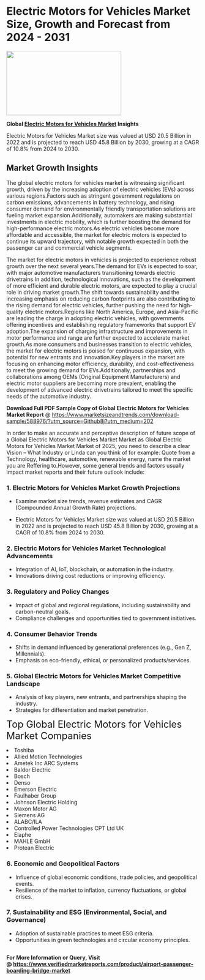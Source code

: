 <H1>Electric Motors for Vehicles Market Size, Growth and Forecast from 2024 - 2031</H1><img class="aligncenter size-medium wp-image-584254" src="https://thirdeyenews.in/wp-content/uploads/2024/09/Global-Market-Research-300x168.jpeg" alt="" width="300" height="168" /><p><strong>Global&nbsp;<a href="https://www.marketsizeandtrends.com/download-sample/588976/?utm_source=Github8j?utm_medium=202">Electric Motors for Vehicles Market</a> Insights</strong></p><p>Electric Motors for Vehicles Market size was valued at USD 20.5 Billion in 2022 and is projected to reach USD 45.8 Billion by 2030, growing at a CAGR of 10.8% from 2024 to 2030.</p><p><h2>Market Growth Insights</h2> <p>The global electric motors for vehicles market is witnessing significant growth, driven by the increasing adoption of electric vehicles (EVs) across various regions.Factors such as stringent government regulations on carbon emissions, advancements in battery technology, and rising consumer demand for environmentally friendly transportation solutions are fueling market expansion.Additionally, automakers are making substantial investments in electric mobility, which is further boosting the demand for high-performance electric motors.As electric vehicles become more affordable and accessible, the market for electric motors is expected to continue its upward trajectory, with notable growth expected in both the passenger car and commercial vehicle segments.</p> <p>The market for electric motors in vehicles is projected to experience robust growth over the next several years.The demand for EVs is expected to soar, with major automotive manufacturers transitioning towards electric drivetrains.In addition, technological innovations, such as the development of more efficient and durable electric motors, are expected to play a crucial role in driving market growth.The shift towards sustainability and the increasing emphasis on reducing carbon footprints are also contributing to the rising demand for electric vehicles, further pushing the need for high-quality electric motors.Regions like North America, Europe, and Asia-Pacific are leading the charge in adopting electric vehicles, with governments offering incentives and establishing regulatory frameworks that support EV adoption.The expansion of charging infrastructure and improvements in motor performance and range are further expected to accelerate market growth.As more consumers and businesses transition to electric vehicles, the market for electric motors is poised for continuous expansion, with potential for new entrants and innovation.Key players in the market are focusing on enhancing motor efficiency, durability, and cost-effectiveness to meet the growing demand for EVs.Additionally, partnerships and collaborations among OEMs (Original Equipment Manufacturers) and electric motor suppliers are becoming more prevalent, enabling the development of advanced electric drivetrains tailored to meet the specific needs of the automotive industry.</p> <p><span class=""><strong>Download Full PDF Sample Copy of Global Electric Motors for Vehicles Market Report</strong> @ <a href="https://www.marketsizeandtrends.com/download-sample/588976/?utm_source=Github8j?utm_medium=202" target="_blank">https://www.marketsizeandtrends.com/download-sample/588976/?utm_source=Github8j?utm_medium=202</a></span></p><p>In order to make an accurate and perceptive description of future scope of a Global&nbsp;Electric Motors for Vehicles Market Market as Global&nbsp;Electric Motors for Vehicles Market Market of 2025, you need to describe a clear Vision &ndash; What Industry or Linda can you think of for example: Quote from a Technology, healthcare, automotive, renewable energy, name the market you are Reffering to.However, some general trends and factors usually impact market reports and their future outlook include:</p><h3>1.&nbsp;<strong>Electric Motors for Vehicles Market Growth Projections</strong></h3><ul><li>Examine market size trends, revenue estimates and CAGR (Compounded Annual Growth Rate) projections.</li><li><p>Electric Motors for Vehicles Market size was valued at USD 20.5 Billion in 2022 and is projected to reach USD 45.8 Billion by 2030, growing at a CAGR of 10.8% from 2024 to 2030.</p></li></ul><h3>2.&nbsp;<strong>Electric Motors for Vehicles Market Technological Advancements</strong></h3><ul><li>Integration of AI, IoT, blockchain, or automation in the industry.</li><li>Innovations driving cost reductions or improving efficiency.</li></ul><h3>3.&nbsp;<strong>Regulatory and Policy Changes</strong></h3><ul><li>Impact of global and regional regulations, including sustainability and carbon-neutral goals.</li><li>Compliance challenges and opportunities tied to government initiatives.</li></ul><h3>4.&nbsp;<strong>Consumer Behavior Trends</strong></h3><ul><li>Shifts in demand influenced by generational preferences (e.g., Gen Z, Millennials).</li><li>Emphasis on eco-friendly, ethical, or personalized products/services.</li></ul><h3>5.&nbsp;<strong>Global Electric Motors for Vehicles Market Competitive Landscape</strong></h3><ul><li>Analysis of key players, new entrants, and partnerships shaping the industry.</li><li>Strategies for differentiation and market penetration.</li></ul><p data-pm-slice="1 1 []"><span style="color: inherit; font-family: inherit; font-size: 25px;">Top Global Electric Motors for Vehicles Market Companies</span></p><div class="" data-test-id=""><p><li>Toshiba</li><li> Allied Motion Technologies</li><li> Ametek Inc ARC Systems</li><li> Baldor Electric</li><li> Bosch</li><li> Denso</li><li> Emerson Electric</li><li> Faulhaber Group</li><li> Johnson Electric Holding</li><li> Maxon Motor AG</li><li> Siemens AG</li><li> ALABC/ILA</li><li> Controlled Power Technologies CPT Ltd UK</li><li> Elaphe</li><li> MAHLE GmbH</li><li> Protean Electric</li></p></div><h3>6.&nbsp;<strong>Economic and Geopolitical Factors</strong></h3><ul><li>Influence of global economic conditions, trade policies, and geopolitical events.</li><li>Resilience of the market to inflation, currency fluctuations, or global crises.</li></ul><h3>7.&nbsp;<strong>Sustainability and ESG (Environmental, Social, and Governance)</strong></h3><ul><li>Adoption of sustainable practices to meet ESG criteria.</li><li>Opportunities in green technologies and circular economy principles.</li></ul><h2><strong style="font-size: 14px;">For More Information or Query, Visit @&nbsp;</strong><a style="background-color: #ffffff; font-size: 14px;" href="https://www.marketsizeandtrends.com/report/electric-motors-for-vehicles-market/" target="_blank">https://www.verifiedmarketreports.com/product/airport-passenger-boarding-bridge-market</a></h2>